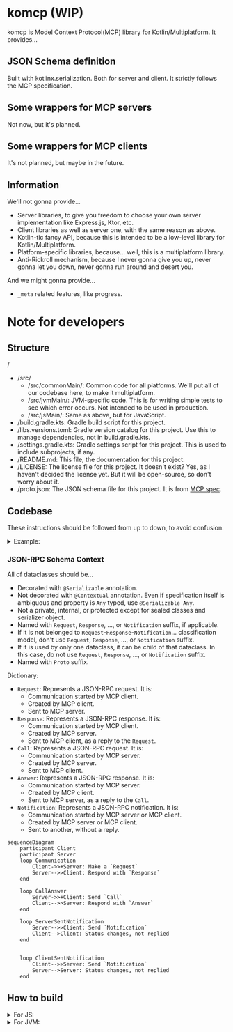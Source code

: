 # komcp (WIP)

komcp is Model Context Protocol(MCP) library for Kotlin/Multiplatform.
It provides...

## JSON Schema definition

Built with kotlinx.serialization. Both for server and client. It strictly follows the MCP specification.

## Some wrappers for MCP servers

Not now, but it's planned.

## Some wrappers for MCP clients

It's not planned, but maybe in the future.

## Information

We'll not gonna provide...

- Server libraries, to give you freedom to choose your own server implementation like Express.js, Ktor, etc.
- Client libraries as well as server one, with the same reason as above.
- Kotlin-tic fancy API, because this is intended to be a low-level library for Kotlin/Multiplatform.
- Platform-specific libraries, because... well, this is a multiplatform library.
- Anti-Rickroll mechanism, because I never gonna give you up, never gonna let you down, never gonna run around and
  desert you.

And we might gonna provide...

- `_meta` related features, like progress.

# Note for developers

## Structure

/

- /src/
    - /src/commonMain/: Common code for all platforms. We'll put all of our codebase here, to make it multiplatform.
    - /src/jvmMain/: JVM-specific code. This is for writing simple tests to see which error occurs. Not intended to be
      used in production.
    - /src/jsMain/: Same as above, but for JavaScript.
- /build.gradle.kts: Gradle build script for this project.
- /libs.versions.toml: Gradle version catalog for this project. Use this to manage dependencies, not in
  build.gradle.kts.
- /settings.gradle.kts: Gradle settings script for this project. This is used to include subprojects, if any.
- /README.md: This file, the documentation for this project.
- /LICENSE: The license file for this project. It doesn't exist? Yes, as I haven't decided the license yet. But it will
  be
  open-source, so don't worry about it.
- /proto.json: The JSON schema file for this project. It is
  from [MCP spec](https://modelcontextprotocol.io/specification/2025-06-18/basic#schema).

## Codebase

These instructions should be followed from up to down, to avoid confusion.
<details>
<summary>Example:</summary>
If this is the instruction,

```md
1. Make something
2. Do this
3. Do that
4. Name with `Request` suffix
5. Name with `Response` suffix
```

Then, you should write the code like this:

```kotlin
fun somethingRequestResponse() {
    // Do this
    // Do that
}
```

See? function is ended up with `Response` suffix, since it is the last step of the instruction.
</details>

### JSON-RPC Schema Context

All of dataclasses should be...

- Decorated with `@Serializable` annotation.
- Not decorated with `@Contextual` annotation. Even if specification itself is ambiguous and property
  is `Any` typed, use `@Serializable Any`.
- Not a private, internal, or protected except for sealed classes and serializer object.
- Named with `Request`, `Response`, ..., or `Notification` suffix, if applicable.
- If it is not belonged to `Request`-`Response`-`Notification`... classification model, don't use `Request`,
  `Response`, ..., or `Notification` suffix.
- If it is used by only one dataclass, it can be child of that dataclass. In this case, do not use `Request`,
  `Response`, ..., or `Notification` suffix.
- Named with `Proto` suffix.

Dictionary:

- `Request`: Represents a JSON-RPC request. It is:
    - Communication started by MCP client.
    - Created by MCP client.
    - Sent to MCP server.
- `Response`: Represents a JSON-RPC response. It is:
    - Communication started by MCP client.
    - Created by MCP server.
    - Sent to MCP client, as a reply to the `Request`.
- `Call`: Represents a JSON-RPC request. It is:
    - Communication started by MCP server.
    - Created by MCP server.
    - Sent to MCP client.
- `Answer`: Represents a JSON-RPC response. It is:
    - Communication started by MCP server.
    - Created by MCP client.
    - Sent to MCP server, as a reply to the `Call`.
- `Notification`: Represents a JSON-RPC notification. It is:
    - Communication started by MCP server or MCP client.
    - Created by MCP server or MCP client.
    - Sent to another, without a reply.

```mermaid
sequenceDiagram
    participant Client
    participant Server
    loop Communication
        Client->>+Server: Make a `Request`
        Server-->>Client: Respond with `Response`
    end
    
    loop CallAnswer  
        Server->>+Client: Send `Call`
        Client-->>Server: Respond with `Answer`
    end
    
    loop ServerSentNotification  
        Server-->>Client: Send `Notification`
        Client-->Client: Status changes, not replied
    end
    
    
    loop ClientSentNotification  
        Client-->>Server: Send `Notification`
        Server-->Server: Status changes, not replied
    end
```

## How to build

<details>
<summary>For JS:</summary>
```bash
gradle jsBrowserProductionWebpack
gradle jsBrowserDevelopmentWebpack
```
Result in `build/kotlin-webpack/js/productionExecutable/${rootProject.name}.js` and `build/kotlin-webpack/js/developmentExecutable/${rootProject.name}.js`.
</details>

<details>
<summary>For JVM:</summary>
```bash
gradle jvmFatJar
```
Result in `build/libs/${rootProject.name}-fat.jar`, use with `java -jar build/libs/${rootProject.name}-fat.jar`.
</details>
